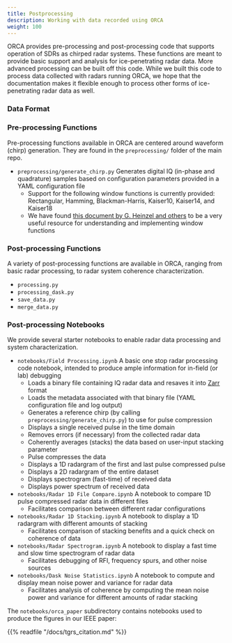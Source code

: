```yaml
---
title: Postprocessing
description: Working with data recorded using ORCA
weight: 100
---
```


ORCA provides pre-processing and post-processing code that supports operation of SDRs as chirped radar systems. These functions are meant to provide basic support and analysis for ice-penetrating radar data. More advanced processing can be built off this code. While we built this code to process data collected with radars running ORCA, we hope that the documentation makes it flexible enough to process other forms of ice-penetrating radar data as well.

### Data Format

### Pre-processing Functions
Pre-processing functions available in ORCA are centered around waveform (chirp) generation. They are found in the `preprocessing/` folder of the main repo.
* `preprocessing/generate_chirp.py` Generates digital IQ (in-phase and quadrature) samples based on configuration parameters provided in a YAML configuration file
    - Support for the following window functions is currently provided: Rectangular, Hamming, Blackman-Harris, Kaiser10, Kaiser14, and Kaiser18
    - We have found [this document by G. Heinzel and others](https://holometer.fnal.gov/GH_FFT.pdf) to be a very useful resource for understanding and implementing window functions

### Post-processing Functions
A variety of post-processing functions are available in ORCA, ranging from basic radar processing, to radar system coherence characterization. 
* `processing.py`
* `processing_dask.py`
* `save_data.py`
* `merge_data.py`

### Post-processing Notebooks
We provide several starter notebooks to enable radar data processing and system characterization. 
* `notebooks/Field Processing.ipynb` A basic one stop radar processing code notebook, intended to produce ample information for in-field (or lab) debugging
    - Loads a binary file containing IQ radar data and resaves it into [Zarr](https://zarr.readthedocs.io) format
    - Loads the metadata associated with that binary file (YAML configuration file and log output)
    - Generates a reference chirp (by calling `preprocessing/generate_chirp.py`) to use for pulse compression
    - Displays a single received pulse in the time domain 
    - Removes errors (if necessary) from the collected radar data
    - Coherently averages (stacks) the data based on user-input stacking parameter
    - Pulse compresses the data
    - Displays a 1D radargram of the first and last pulse compressed pulse
    - Displays a 2D radargram of the entire dataset
    - Displays spectrogram (fast-time) of received data
    - Displays power spectrum of received data
* `notebooks/Radar 1D File Compare.ipynb` A notebook to compare 1D pulse compressed radar data in different files
    - Facilitates comparison between different radar configurations
* `notebooks/Radar 1D Stacking.ipynb` A notebook to display a 1D radargram with different amounts of stacking
    - Facilitates comparison of stacking benefits and a quick check on coherence of data
* `notebooks/Radar Spectrogram.ipynb` A notebook to display a fast time and slow time spectrogram of radar data
    - Facilitates debugging of RFI, frequency spurs, and other noise sources
* `notebooks/Dask Noise Statistics.ipynb` A notebook to compute and display mean noise power and variance for radar data
    - Facilitates analysis of coherence by computing the mean noise power and variance for different amounts of radar stacking

The `notebooks/orca_paper` subdirectory contains notebooks used to produce the figures in our IEEE paper:

{{% readfile "/docs/tgrs_citation.md" %}}